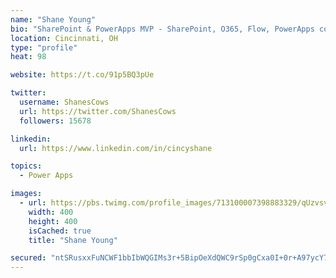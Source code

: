 ```yaml
---
name: "Shane Young"
bio: "SharePoint & PowerApps MVP - SharePoint, O365, Flow, PowerApps consulting? @PowerApps911 | Pure Snark? You found it."
location: Cincinnati, OH
type: "profile"
heat: 98

website: https://t.co/91p5BQ3pUe

twitter:
  username: ShanesCows
  url: https://twitter.com/ShanesCows
  followers: 15678

linkedin:
  url: https://www.linkedin.com/in/cincyshane

topics:
  - Power Apps

images:
  - url: https://pbs.twimg.com/profile_images/713100007398883329/qUzvsvQ3_400x400.jpg
    width: 400
    height: 400
    isCached: true
    title: "Shane Young"

secured: "ntSRusxxFuNCWF1bbIbWQGIMs3r+5BipOeXdQWC9rSp0gCxa0I+0r+A97ycY7Zc55F7e5nK9whQRe3WoZOSK77qF0EVuGEKBdidmWiG/HpPNh+71NaWV5AHDheUk3x5Wc0iJmaZyDeAQynHqPeNjX7sAtj+RL5U7IZkpPbn9bcQMqkxbpfVMIBSzxXQHqF4ZODEzgSQsTI49tlxwL76oM8RM44pNnRTW/be9sJcBc6dIlsc3AM/DVo3c7wUaoY97ggqJFdGPX5KjF0OKbapnGUpHTUKheo11uN9fDq91ybwEMIwOz7Ew2iUYvPgTMs2v3BeJSnqllv2r06F7mhUw4K/QGZMS7BR3RtFXd5p/OiBtpC0e9Xz8My4MDf8kiEx/IvSLqVzxD4NBbGe5cbpi0w0qAnotMwFMvF0kyu0FEMI=;kbe/x29QG0pBWNJYq6XeHA=="
---
```


